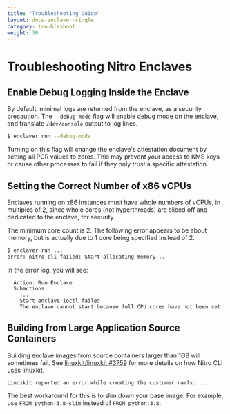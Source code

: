```yaml
---
title: "Troubleshooting Guide"
layout: docs-enclaver-single
category: troubleshoot
weight: 30
---
```


# Troubleshooting Nitro Enclaves

## Enable Debug Logging Inside the Enclave

By default, minimal logs are returned from the enclave, as a security precaution. The `--debug-mode` flag will enable debug mode on the enclave, and translate `/dev/console` output to log lines.

```sh
$ enclaver run --debug-mode
```

Turning on this flag will change the enclave's attestation document by setting all PCR values to zeros. This may prevent your access to KMS keys or cause other processes to fail if they only trust a specific attestation.

## Setting the Correct Number of x86 vCPUs

Enclaves running on x86 instances must have whole numbers of vCPUs, in multiples of 2, since whole cores (not hyperthreads) are sliced off and dedicated to the enclave, for security.

The minimum core count is 2. The following error appears to be about memory, but is actually due to 1 core being specified instead of 2.

```sh
$ enclaver run ...
error: nitro-cli failed: Start allocating memory...
```

In the error log, you will see:

```
  Action: Run Enclave
  Subactions:
    ...
    Start enclave ioctl failed
    The enclave cannot start because full CPU cores have not been set
```

## Building from Large Application Source Containers

Building enclave images from source containers larger than 1GB will sometimes fail. See [linuxkit/linuxkit #3759](https://github.com/linuxkit/linuxkit/issues/3759) for more details on how Nitro CLI uses linuxkit.

```
Linuxkit reported an error while creating the customer ramfs: ...
```

The best workaround for this is to slim down your base image. For example, use `FROM python:3.8-slim` instead of `FROM python:3.8`.